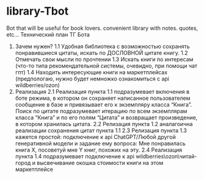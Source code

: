 # library-Tbot
Bot that will be useful for book lovers. convenient library with notes. quotes, etc...
Технический план ТГ Бота
1.	Зачем нужен?
1.1	Удобная библиотека с возможностью сохранять понравившиеся цитаты, искать по ДОСЛОВНОЙ цитате книгу.
1.2	Отмечать свои мысли по прочтении 
1.3	Искать книги по интересам (что-то типа рекомендательной системы, очевидно, при помощи чат гпт)
1.4	Находить интересующие книги на маркетплейсах (предпологаю, нужно будет немножко ознакомиться с api wildberries/ozon)
2.	Реализация
2.1	Реализация пункта 1.1 подразумевает включения в боте режима, в котором он сохраняет написанное пользователем сообщение в базе и привязывает его к экземпляру класса “Книга”. Поиск по цитате подразумевает итерацию по всем экземплярам класса “Книга” и по его полям “Цитата” и возвращает произведение, в котором хранилась цитата.
2.2	Релизация пункта 1.2 аналагоична реализации сохранения цитат пункта 1.1
2.3	Релизация пункта 1.3 кажется простой: подключение к api ChatGPT/Любой другой генеративной модели и задание ему вопроса: Мне понравилась книга X, посоветуй мне Y книг, похожих  на эту.
2.4	Реализация пункта 1.4 подразумевает подключение к api wildberries\ozon\читай-город и высвечивание окошка стоимости книги на этом маркетплейсе

